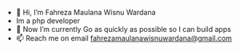 - 👋 Hi, I’m Fahreza Maulana Wisnu Wardana
- Im a php developer
- 🌱 Now I’m currently Go as quickly as possible so I can build apps
- 📫 Reach me on email fahrezamaulanawisnuwardana@gmail.com

<!---
FahrezaMaulanaWisnuWardana/FahrezaMaulanaWisnuWardana is a ✨ special ✨ repository because its `README.md` (this file) appears on your GitHub profile.
You can click the Preview link to take a look at your changes.
--->
